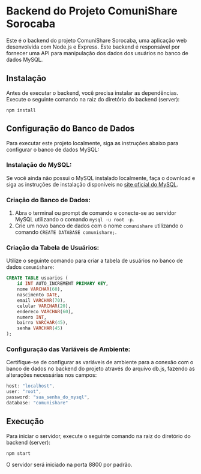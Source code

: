 # Backend do Projeto ComuniShare Sorocaba

Este é o backend do projeto ComuniShare Sorocaba, uma aplicação web desenvolvida com Node.js e Express. Este backend é responsável por fornecer uma API para manipulação dos dados dos usuários no banco de dados MySQL.

## Instalação

Antes de executar o backend, você precisa instalar as dependências. Execute o seguinte comando na raiz do diretório do backend (server):

```
npm install
```

## Configuração do Banco de Dados

Para executar este projeto localmente, siga as instruções abaixo para configurar o banco de dados MySQL:

### Instalação do MySQL:

Se você ainda não possui o MySQL instalado localmente, faça o download e siga as instruções de instalação disponíveis no [site oficial do MySQL](https://www.mysql.com/).

### Criação do Banco de Dados:

1. Abra o terminal ou prompt de comando e conecte-se ao servidor MySQL utilizando o comando `mysql -u root -p`.
2. Crie um novo banco de dados com o nome `comunishare` utilizando o comando `CREATE DATABASE comunishare;`.

### Criação da Tabela de Usuários:

Utilize o seguinte comando para criar a tabela de usuários no banco de dados `comunishare`:

```sql
CREATE TABLE usuarios (
    id INT AUTO_INCREMENT PRIMARY KEY,
    nome VARCHAR(60),
    nascimento DATE,
    email VARCHAR(70),
    celular VARCHAR(20),
    endereco VARCHAR(60),
    numero INT,
    bairro VARCHAR(45),
    senha VARCHAR(45)
);
```


### Configuração das Variáveis de Ambiente:

Certifique-se de configurar as variáveis de ambiente para a conexão com o banco de dados no backend do projeto através do arquivo db.js, fazendo as alterações necessárias nos campos:

```js
host: "localhost",
user: "root",
password: "sua_senha_do_mysql",
database: "comunishare"
```

## Execução

Para iniciar o servidor, execute o seguinte comando na raiz do diretório do backend (server):

```
npm start
```

O servidor será iniciado na porta 8800 por padrão.